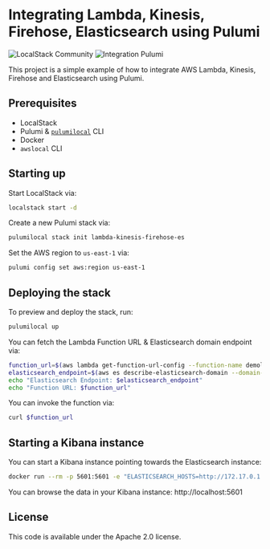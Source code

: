 # Integrating Lambda, Kinesis, Firehose, Elasticsearch using Pulumi

![LocalStack Community](https://img.shields.io/badge/LocalStack-Community-green)
![Integration Pulumi](https://img.shields.io/badge/Integration-Pulumi-orange)

This project is a simple example of how to integrate AWS Lambda, Kinesis, Firehose and Elasticsearch using Pulumi.

## Prerequisites

- LocalStack
- Pulumi & [`pulumilocal`](https://github.com/localstack/pulumi-local) CLI
- Docker
- `awslocal` CLI

## Starting up

Start LocalStack via:

```bash
localstack start -d
```

Create a new Pulumi stack via:

```bash
pulumilocal stack init lambda-kinesis-firehose-es
```

Set the AWS region to `us-east-1` via:

```bash
pulumi config set aws:region us-east-1
```

## Deploying the stack

To preview and deploy the stack, run:

```bash
pulumilocal up
```

You can fetch the Lambda Function URL & Elasticsearch domain endpoint via:

```bash
function_url=$(aws lambda get-function-url-config --function-name demolambda --region us-east-1 | jq -r .FunctionUrl)
elasticsearch_endpoint=$(aws es describe-elasticsearch-domain --domain-name demo-domain --region us-east-1 | jq -r .DomainStatus.Endpoint)
echo "Elasticsearch Endpoint: $elasticsearch_endpoint"
echo "Function URL: $function_url"
```

You can invoke the function via:

```bash
curl $function_url
```

## Starting a Kibana instance

You can start a Kibana instance pointing towards the Elasticsearch instance:

```bash
docker run --rm -p 5601:5601 -e "ELASTICSEARCH_HOSTS=http://172.17.0.1:4510" docker.elastic.co/kibana/kibana:7.10.0
```

You can browse the data in your Kibana instance: http://localhost:5601

## License

This code is available under the Apache 2.0 license.
